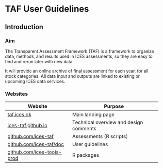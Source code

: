 # TAF User Guidelines

## Introduction

### Aim

The Transparent Assessment Framework (TAF) is a framework to organize data,
methods, and results used in ICES assessments, so they are easy to find and
rerun later with new data.

It will provide an online archive of final assessment for each year, for all\
stock categories. All data input and outputs are linked to existing or upcoming
ICES data services.

### Websites

Website | Purpose
------- | -------
[taf.ices.dk](http://taf.ices.dk) | Main landing page
[ices-taf.github.io](https://ices-taf.github.io) | Technical overview and design comments
[github.com/ices-taf](https://github.com/ices-taf)| Assessments (R scripts)
[github.com/ices-taf/doc](https://github.com/ices-taf/doc) | User guidelines
[github.com/ices-tools-prod](https://github.com/ices-tools-prod) | R packages
